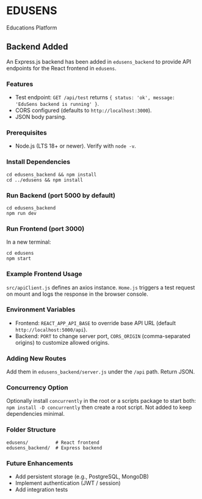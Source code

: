 # EDUSENS
Educations Platform

## Backend Added

An Express.js backend has been added in `edusens_backend` to provide API endpoints for the React frontend in `edusens`.

### Features
- Test endpoint: `GET /api/test` returns `{ status: 'ok', message: 'EduSens backend is running' }`.
- CORS configured (defaults to `http://localhost:3000`).
- JSON body parsing.

### Prerequisites
- Node.js (LTS 18+ or newer). Verify with `node -v`.

### Install Dependencies
```
cd edusens_backend && npm install
cd ../edusens && npm install
```

### Run Backend (port 5000 by default)
```
cd edusens_backend
npm run dev
```

### Run Frontend (port 3000)
In a new terminal:
```
cd edusens
npm start
```

### Example Frontend Usage
`src/apiClient.js` defines an axios instance. `Home.js` triggers a test request on mount and logs the response in the browser console.

### Environment Variables
- Frontend: `REACT_APP_API_BASE` to override base API URL (default `http://localhost:5000/api`).
- Backend: `PORT` to change server port, `CORS_ORIGIN` (comma-separated origins) to customize allowed origins.

### Adding New Routes
Add them in `edusens_backend/server.js` under the `/api` path. Return JSON.

### Concurrency Option
Optionally install `concurrently` in the root or a scripts package to start both: `npm install -D concurrently` then create a root script. Not added to keep dependencies minimal.

### Folder Structure
```
edusens/          # React frontend
edusens_backend/  # Express backend
```

### Future Enhancements
- Add persistent storage (e.g., PostgreSQL, MongoDB)
- Implement authentication (JWT / session)
- Add integration tests


